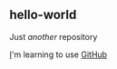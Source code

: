 ## hello-world
Just *another* repository

[I](main/README.md)'m learning to use [GitHub](https://www.github.com)
